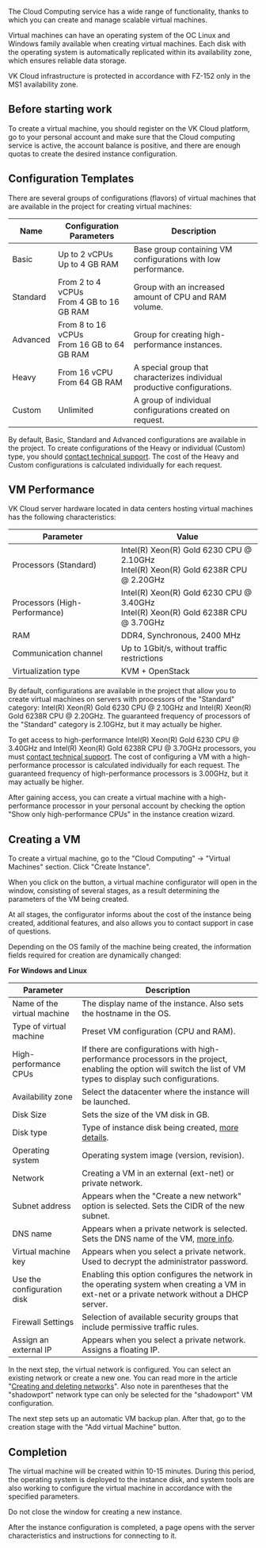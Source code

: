 The Cloud Computing service has a wide range of functionality, thanks to which you can create and manage scalable virtual machines.

Virtual machines can have an operating system of the OC Linux and Windows family available when creating virtual machines. Each disk with the operating system is automatically replicated within its availability zone, which ensures reliable data storage.

VK Cloud infrastructure is protected in accordance with FZ-152 only in the MS1 availability zone.

## Before starting work

To create a virtual machine, you should register on the VK Cloud platform, go to your personal account and make sure that the Cloud computing service is active, the account balance is positive, and there are enough quotas to create the desired instance configuration.

## Configuration Templates

There are several groups of configurations (flavors) of virtual machines that are available in the project for creating virtual machines:

| Name | Configuration Parameters | Description |
| --- | --- | --- |
| Basic | Up to 2 vCPUs <br/> Up to 4 GB RAM | Base group containing VM configurations with low performance. |
| Standard | From 2 to 4 vCPUs <br/> From 4 GB to 16 GB RAM | Group with an increased amount of CPU and RAM volume. |
| Advanced | From 8 to 16 vCPUs <br/> From 16 GB to 64 GB RAM|Group for creating high-performance instances. |
| Heavy | From 16 vCPU <br/> From 64 GB RAM | A special group that characterizes individual productive configurations. |
| Custom | Unlimited | A group of individual configurations created on request. |

By default, Basic, Standard and Advanced configurations are available in the project. To create configurations of the Heavy or individual (Custom) type, you should [contact technical support](/en/contacts). The cost of the Heavy and Custom configurations is calculated individually for each request.

## VM Performance

VK Cloud server hardware located in data centers hosting virtual machines has the following characteristics:

| Parameter | Value |
| --- | --- |
| Processors (Standard) | Intel(R) Xeon(R) Gold 6230 CPU @ 2.10GHz <br/>  Intel(R) Xeon(R) Gold 6238R CPU @ 2.20GHz |
| Processors (High-Performance) | Intel(R) Xeon(R) Gold 6230 CPU @ 3.40GHz <br/> Intel(R) Xeon(R) Gold 6238R CPU @ 3.70GHz |
| RAM | DDR4, Synchronous, 2400 MHz |
| Communication channel | Up to 1Gbit/s, without traffic restrictions |
| Virtualization type | KVM + OpenStack |

By default, configurations are available in the project that allow you to create virtual machines on servers with processors of the "Standard" category: Intel(R) Xeon(R) Gold 6230 CPU @ 2.10GHz and Intel(R) Xeon(R) Gold 6238R CPU @ 2.20GHz. The guaranteed frequency of processors of the "Standard" category is 2.10GHz, but it may actually be higher.

To get access to high-performance Intel(R) Xeon(R) Gold 6230 CPU @ 3.40GHz and Intel(R) Xeon(R) Gold 6238R CPU @ 3.70GHz processors, you must [contact technical support](/en/contacts). The cost of configuring a VM with a high-performance processor is calculated individually for each request. The guaranteed frequency of high-performance processors is 3.00GHz, but it may actually be higher.

After gaining access, you can create a virtual machine with a high-performance processor in your personal account by checking the option "Show only high-performance CPUs" in the instance creation wizard.

## Creating a VM

To create a virtual machine, go to the "Cloud Computing" → "Virtual Machines" section. Click "Create Instance".

When you click on the button, a virtual machine configurator will open in the window, consisting of several stages, as a result determining the parameters of the VM being created.

At all stages, the configurator informs about the cost of the instance being created, additional features, and also allows you to contact support in case of questions.

Depending on the OS family of the machine being created, the information fields required for creation are dynamically changed:

**For Windows and Linux**

| Parameter | Description |
| --- | --- |
| Name of the virtual machine | The display name of the instance. Also sets the hostname in the OS. |
| Type of virtual machine | Preset VM configuration (CPU and RAM). |
| High-performance CPUs | If there are configurations with high-performance processors in the project, enabling the option will switch the list of VM types to display such configurations. |
| Availability zone | Select the datacenter where the instance will be launched. |
| Disk Size | Sets the size of the VM disk in GB. |
| Disk type | Type of instance disk being created, [more details](/en/base/iaas/vm-volumes/volume-sla). |
| Operating system | Operating system image (version, revision). |
| Network | Creating a VM in an external (ext-net) or private network. |
| Subnet address | Appears when the "Create a new network" option is selected. Sets the CIDR of the new subnet. |
| DNS name | Appears when a private network is selected. Sets the DNS name of the VM, [more info](/en/networks/vnet/networks/private-dns-en/). |
| Virtual machine key | Appears when you select a private network. Used to decrypt the administrator password. |
| Use the configuration disk | Enabling this option configures the network in the operating system when creating a VM in ext-net or a private network without a DHCP server. |
| Firewall Settings | Selection of available security groups that include permissive traffic rules. |
| Assign an external IP | Appears when you select a private network. Assigns a floating IP. |

In the next step, the virtual network is configured. You can select an existing network or create a new one. You can read more in the article "[Creating and deleting networks](/en/networks/vnet/networks/create-net/)". Also note in parentheses that the "shadowport" network type can only be selected for the "shadowport" VM configuration.

The next step sets up an automatic VM backup plan. After that, go to the creation stage with the "Add virtual Machine" button.

## Completion

The virtual machine will be created within 10-15 minutes. During this period, the operating system is deployed to the instance disk, and system tools are also working to configure the virtual machine in accordance with the specified parameters.

<warn>

Do not close the window for creating a new instance.

After the instance configuration is completed, a page opens with the server characteristics and instructions for connecting to it.

</warn>
